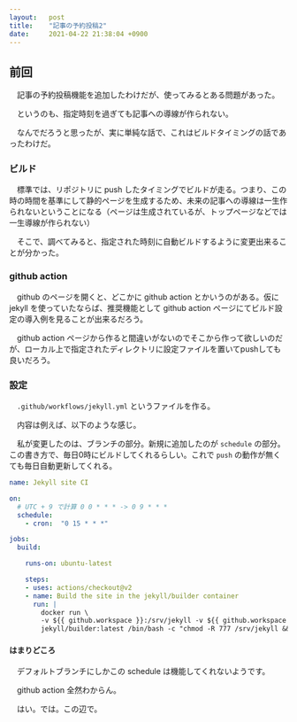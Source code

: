 ```yaml
---
layout:   post
title:    "記事の予約投稿2"
date:     2021-04-22 21:38:04 +0900
---
```


## 前回
　記事の予約投稿機能を追加したわけだが、使ってみるとある問題があった。

　というのも、指定時刻を過ぎても記事への導線が作られない。

　なんでだろうと思ったが、実に単純な話で、これはビルドタイミングの話であったわけだ。

### ビルド
　標準では、リポジトリに push したタイミングでビルドが走る。つまり、この時の時間を基準にして静的ページを生成するため、未来の記事への導線は一生作られないということになる（ページは生成されているが、トップページなどでは一生導線が作られない）

　そこで、調べてみると、指定された時刻に自動ビルドするように変更出来ることが分かった。

### github action
　github のページを開くと、どこかに github action とかいうのがある。仮に jekyll を使っていたならば、推奨機能として github action ページにてビルド設定の導入例を見ることが出来るだろう。

　github action ページから作ると間違いがないのでそこから作って欲しいのだが、ローカル上で指定されたディレクトリに設定ファイルを置いてpushしても良いだろう。

### 設定
　`.github/workflows/jekyll.yml` というファイルを作る。

　内容は例えば、以下のような感じ。

　私が変更したのは、ブランチの部分。新規に追加したのが `schedule` の部分。この書き方で、毎日0時にビルドしてくれるらしい。これで `push` の動作が無くても毎日自動更新してくれる。

```yml
name: Jekyll site CI

on:
  # UTC + 9 で計算 0 0 * * * -> 0 9 * * * 
  schedule:
    - cron:  "0 15 * * *"

jobs:
  build:

    runs-on: ubuntu-latest

    steps:
    - uses: actions/checkout@v2
    - name: Build the site in the jekyll/builder container
      run: |
        docker run \
        -v ${{ github.workspace }}:/srv/jekyll -v ${{ github.workspace }}/_site:/srv/jekyll/_site \
        jekyll/builder:latest /bin/bash -c "chmod -R 777 /srv/jekyll && jekyll build --future"
```

#### はまりどころ
　デフォルトブランチにしかこの schedule は機能してくれないようです。

　github action 全然わからん。

　はい。では。この辺で。